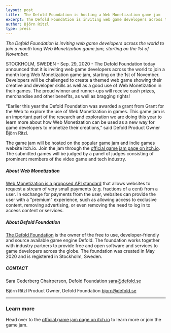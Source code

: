 ```yaml
---
layout: post
title:  The Defold Foundation is hosting a Web Monetization game jam
excerpt: The Defold Foundation is inviting web game developers across the world to join a month long Web Monetization game jam, starting on the 1st of November.
author: Björn Ritzl
type: press
---
```


_The Defold Foundation is inviting web game developers across the world to join a month long Web Monetization game jam, starting on the 1st of November._

STOCKHOLM, SWEDEN - Sep. 29, 2020 - The Defold Foundation today announced that it is inviting web game developers across the world to join a month long Web Monetization game jam, starting on the 1st of November. Developers will be challenged to create a themed web game showing their creative and developer skills as well as a good use of Web Monetization in their games. The proud winner and runner-ups will receive cash prizes, merchandise and other benefits, as well as bragging rights!

“Earlier this year the Defold Foundation was awarded a grant from Grant for the Web to explore the use of Web Monetization in games. This game jam is an important part of the research and exploration we are doing this year to learn more about how Web Monetization can be used as a new way for game developers to monetize their creations,” said Defold Product Owner Björn Ritzl.

The game jam will be hosted on the popular game jam and indie games website itch.io. Join the jam through the [official game jam page on itch.io](https://itch.io/jam/the-web-monetization-challenge-2020). The submitted games will be judged by a panel of judges consisting of prominent members of the video game and tech industry.

##### About Web Monetization
[Web Monetization is a proposed API standard](https://webmonetization.org/) that allows websites to request a stream of very small payments (e.g. fractions of a cent) from a user. In exchange for payments from the user, websites can provide the user with a "premium" experience, such as allowing access to exclusive content, removing advertising, or even removing the need to log in to access content or services.

##### About Defold Foundation
[The Defold Foundation](https://defold.com/foundation/) is the owner of the free to use, developer-friendly and source available game engine Defold. The foundation works together with industry partners to provide free and open software and services to game developers across the globe. The foundation was created in May 2020 and is registered in Stockholm, Sweden.

##### CONTACT
Sara Cederberg
Chairperson, Defold Foundation
[sara@defold.se](mailto:sara@defold.se)

Björn Ritzl
Product Owner, Defold Foundation
[bjorn@defold.se](mailto:bjorn@defold.se)

---

### Learn more
Head over to the [official game jam page on itch.io](https://itch.io/jam/the-web-monetization-challenge-2020) to learn more or join the game jam.
